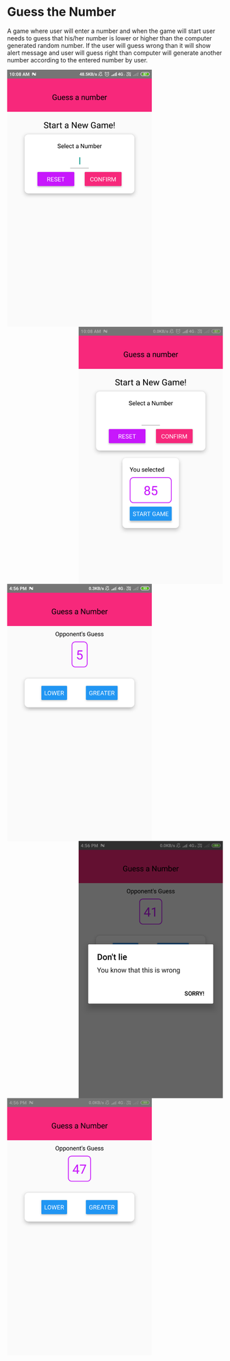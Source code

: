 # Guess the Number

A game where user will enter a number and when the game will start user needs to guess that his/her number is lower or higher than the computer generated random number.
If the user will guess wrong than it will show alert message and user will guess right than computer will generate another number according to the entered number by user. 

<img align="left" src="guess.png" height="600"> <img align="right" src="num.png" height="600">
<img align="left" src="greater.png" height="600"> <img align="right" src="lower.png" height="600"><img align="left" src="alert.png" height="600">

